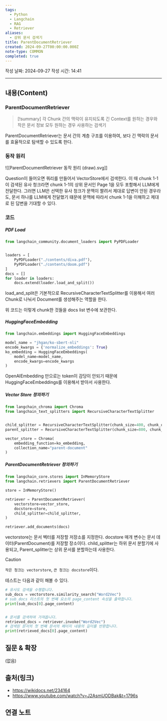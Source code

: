 ```yaml
---
tags:
  - Python
  - Langchain
  - RAG
  - Retriever
aliases:
  - 상위 문서 검색기
title: ParentDocumentRetriever
created: 2024-09-27T00:00:00.000Z
note-type: COMMON
completed: true
---
```

작성 날짜: 2024-09-27
작성 시간: 14:41


----
## 내용(Content)

### ParentDocumentRetriever

>[!summary]
> 각 Chunk 간의 맥락이 유지되도록 긴 Context를 원하는 경우와 작은 문서 정보 모두 원하는 경우 사용하는 검색기

ParentDocumentRetriever는 문서 간의 계층 구조를 이용하여, 보다 긴 맥락의 문서를 효율적으로 탐색할 수 있도록 한다.

### 동작 원리

![[ParentDocumentRetriever 동작 원리 (draw).svg]]


Question이 들어오면 쿼리를 만들어서 VectorStore에서 검색한다. 이 때 chunk 1-1이 검색된 유사 청크라면 chunk 1-1의 상위 문서인 Page 1을 모두 포함해서 LLM에게 전달한다. 그러면 LLM은 선택한 유사 청크가 문맥이 짤려서 제대로 답변이 안된 경우라도, 문서 하나를 LLM에게 전달했기 떄문에 문맥에 따라서 chunk 1-1을 이해하고 제대로 된 답변을 기대할 수 있다.

### 코드

##### PDF Load

```python
from langchain_community.document_loaders import PyPDFLoader


loaders = [
    PyPDFLoader("./contents/diva.pdf"),
    PyPDFLoader("./contents/doom.pdf")
]
docs = []
for loader in loaders:
    docs.extend(loader.load_and_split())
```

load_and_split은 기본적으로 RecursiveCharacterTextSplitter를 이용해서 여러 Chunk로 나눠서 Document를 생성해주는 역할을 한다.

위 코드는 이렇게 chunk한 것들을 docs list 변수에 보관한다.
##### HuggingFaceEmbedding

``` python
from langchain.embeddings import HuggingFaceEmbeddings

model_name = "jhgan/ko-sbert-nli"
encode_kwargs = {'normalize_embeddings': True}
ko_embedding = HuggingFaceEmbeddings(
    model_name=model_name,
    encode_kwargs=encode_kwargs
)
```

OpenAIEmbedding 만으로는 token이 감당이 안되기 때문에 HuggingFaceEmbeddings를 이용해서 받아서 사용한다.

##### Vector Store 정의하기

```python
from langchain_chroma import Chroma
from langchain_text_splitters import RecursiveCharacterTextSplitter


child_splitter = RecursiveCharacterTextSplitter(chunk_size=400, chunk_overlap=100)
parent_splitter = RecursiveCharacterTextSplitter(chunk_size=800, chunk_overlap=100)

vector_store = Chroma(
    embedding_function=ko_embedding,
    collection_name="parent-document"
)
```

##### ParentDocumentRetriever 정의하기

```python
from langchain_core.stores import InMemoryStore
from langchain.retrievers import ParentDocumentRetriever

store = InMemoryStore()

retriever = ParentDocumentRetriever(
    vectorstore=vector_store,
    docstore=store,
    child_splitter=child_splitter,
)

retriever.add_documents(docs)
```

vectorstore는 문서 벡터를 저장할 저장소를 지정한다. docstore 매개 변수는 문서 데이터(ParentDocument)를 저장할 장소이다. child_splitter는 하위 문서 분할기에 사용되고, Parent_splitter는 상위 문서를 분할하는데 사용한다.

>[!caution]
>`작은 청크는 vectorstore`, `큰 청크는 docstore`이다.

테스트는 다음과 같이 해볼 수 있다.

```python
# 유사도 검색을 수행합니다.
sub_docs = vectorstore.similarity_search("Word2Vec")
# sub_docs 리스트의 첫 번째 요소의 page_content 속성을 출력합니다.
print(sub_docs[0].page_content)


# 문서를 검색하여 가져옵니다.
retrieved_docs = retriever.invoke("Word2Vec")
# 검색된 문서의 첫 번째 문서의 페이지 내용의 길이를 반환합니다.
print(retrieved_docs[0].page_content)
```

## 질문 & 확장

(없음)

## 출처(링크)

- https://wikidocs.net/234164
- https://www.youtube.com/watch?v=J2AsmUODBak&t=1796s
## 연결 노트











